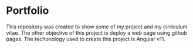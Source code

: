 # Portfolio
This repository was created to show some of my project and my cirriculum vitae. The other objective of this project is deploy a web page using github pages.
The techonology used to create this project is Angular v11.  
